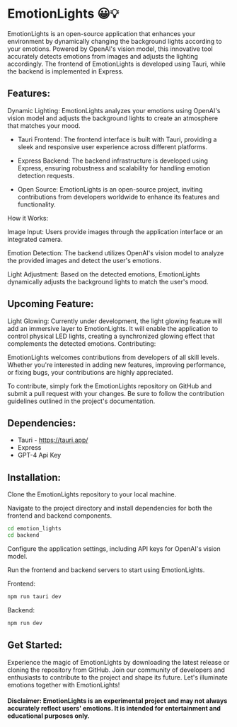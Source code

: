
# EmotionLights 😀💡

EmotionLights is an open-source application that enhances your environment by dynamically changing the background lights according to your emotions. Powered by OpenAI's vision model, this innovative tool accurately detects emotions from images and adjusts the lighting accordingly. The frontend of EmotionLights is developed using Tauri, while the backend is implemented in Express.

## Features:

Dynamic Lighting: EmotionLights analyzes your emotions using OpenAI's vision model and adjusts the background lights to create an atmosphere that matches your mood.

- Tauri Frontend: The frontend interface is built with Tauri, providing a sleek and responsive user experience across different platforms.

- Express Backend: The backend infrastructure is developed using Express, ensuring robustness and scalability for handling emotion detection requests.

- Open Source: EmotionLights is an open-source project, inviting contributions from developers worldwide to enhance its features and functionality.

How it Works:

Image Input: Users provide images through the application interface or an integrated camera.

Emotion Detection: The backend utilizes OpenAI's vision model to analyze the provided images and detect the user's emotions.

Light Adjustment: Based on the detected emotions, EmotionLights dynamically adjusts the background lights to match the user's mood.

## Upcoming Feature:

Light Glowing: Currently under development, the light glowing feature will add an immersive layer to EmotionLights. It will enable the application to control physical LED lights, creating a synchronized glowing effect that complements the detected emotions.
Contributing:

EmotionLights welcomes contributions from developers of all skill levels. Whether you're interested in adding new features, improving performance, or fixing bugs, your contributions are highly appreciated.

To contribute, simply fork the EmotionLights repository on GitHub and submit a pull request with your changes. Be sure to follow the contribution guidelines outlined in the project's documentation.

## Dependencies:

- Tauri -  https://tauri.app/
- Express 
- GPT-4 Api Key

## Installation:

Clone the EmotionLights repository to your local machine.

Navigate to the project directory and install dependencies for both the frontend and backend components.

```bash 
cd emotion_lights
cd backend
```

Configure the application settings, including API keys for OpenAI's vision model.

Run the frontend and backend servers to start using EmotionLights.

Frontend:
```bash
npm run tauri dev
```
Backend:
```bash
npm run dev
```

## Get Started:

Experience the magic of EmotionLights by downloading the latest release or cloning the repository from GitHub. Join our community of developers and enthusiasts to contribute to the project and shape its future. Let's illuminate emotions together with EmotionLights!

#### Disclaimer: EmotionLights is an experimental project and may not always accurately reflect users' emotions. It is intended for entertainment and educational purposes only.
